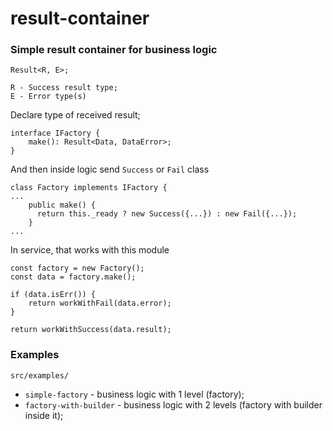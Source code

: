 # result-container
### Simple result container for business logic

```
Result<R, E>;

R - Success result type;
E - Error type(s)
```
Declare type of received result;
```
interface IFactory {
	make(): Result<Data, DataError>;
}
```
And then inside logic send `Success` or `Fail` class
```
class Factory implements IFactory {
...
    public make() {
      return this._ready ? new Success({...}) : new Fail({...});
    }
...
```
In service, that works with this module
```
const factory = new Factory();
const data = factory.make();

if (data.isErr()) {
	return workWithFail(data.error);
}

return workWithSuccess(data.result);
```

### Examples
`src/examples/`
* `simple-factory` - business logic with 1 level (factory);
* `factory-with-builder` - business logic with 2 levels (factory with builder inside it);
